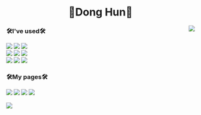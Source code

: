 
<h1 align = "center">👋Dong Hun👋</h1>
<img align = "right" src="https://github-readme-stats.vercel.app/api?username=dohi0512"/>

### 🛠I've used🛠

<div align="left">
<img src="https://img.shields.io/badge/html5-E34F26?style=for-the-badge&logo=html5&logoColor=white">
<img src="https://img.shields.io/badge/javascript-F7DF1E?style=for-the-badge&logo=javascript&logoColor=black">
<img src="https://img.shields.io/badge/css-1572B6?style=for-the-badge&logo=css3&logoColor=white">
<br>
<img src="https://img.shields.io/badge/java-007396?style=for-the-badge&logo=java&logoColor=white">
<img src="https://img.shields.io/badge/c++-00599C?style=for-the-badge&logo=c%2B%2B&logoColor=white">
<img src="https://img.shields.io/badge/python-3776AB?style=for-the-badge&logo=python&logoColor=white">
<br>
<img src="https://img.shields.io/badge/mysql-4479A1?style=for-the-badge&logo=mysql&logoColor=white">
<img src="https://img.shields.io/badge/django-092E20?style=for-the-badge&logo=django&logoColor=white">
<img src="https://img.shields.io/badge/springboot-6DB33F?style=for-the-badge&logo=springboot&logoColor=white">
</div>

### 🛠My pages🛠

<div align="left">
<a href = "https://www.instagram.com/donghuni_512/"><img src="https://img.shields.io/badge/Instagram-E4405F?style=flat-square&logo=Instagram&logoColor=ffffff"/></a>
<img src = "http://mazassumnida.wtf/api/mini/generate_badge?boj=dohi" />
<a href = "https://velog.io/@dohi/"><img src="https://img.shields.io/badge/Velog-20C997?style=flat-square&logo=Velog&logoColor=ffffff"/></a>
<img src = "https://hits.seeyoufarm.com/api/count/incr/badge.svg?url=https%3A%2F%2Fgithub.com%2FDoHi0512&count_bg=%23000000&title_bg=%23000000&icon=github.svg&icon_color=%23FFFFFF&title=GitHub&edge_flat=true" />
</div>
<br>
<img src="http://mazassumnida.wtf/api/v2/generate_badge?boj=dohi"/>   


